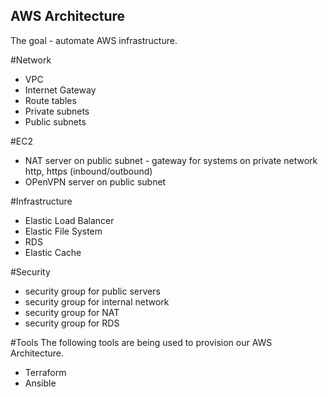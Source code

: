 ## AWS Architecture

The goal - automate AWS infrastructure.

#Network

- VPC
- Internet Gateway
- Route tables
- Private subnets
- Public subnets

#EC2

- NAT server on public subnet - gateway for systems on private network http, https (inbound/outbound)
- OPenVPN server on public subnet

#Infrastructure

- Elastic Load Balancer
- Elastic File System
- RDS
- Elastic Cache

#Security
- security group for public servers
- security group for internal network
- security group for NAT
- security group for RDS


#Tools
The following tools are being used to provision our AWS Architecture.

- Terraform
- Ansible

